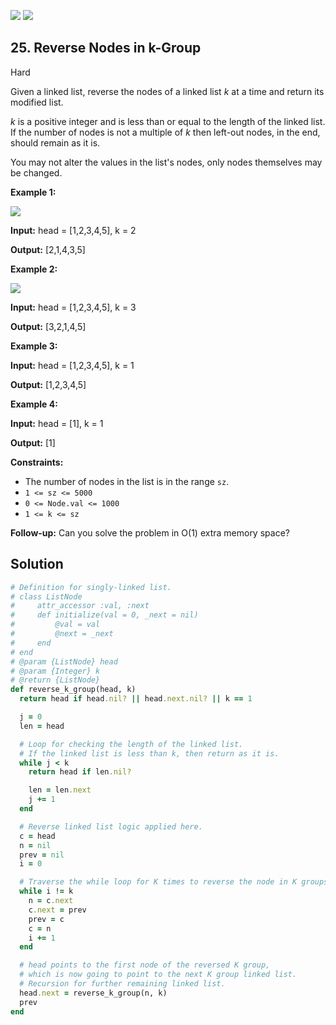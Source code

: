 [![](https://img.shields.io/github/stars/javadev/LeetCode-in-All?label=Stars&style=flat-square)](https://github.com/javadev/LeetCode-in-All)
[![](https://img.shields.io/github/forks/javadev/LeetCode-in-All?label=Fork%20me%20on%20GitHub%20&style=flat-square)](https://github.com/javadev/LeetCode-in-All/fork)

## 25\. Reverse Nodes in k-Group

Hard

Given a linked list, reverse the nodes of a linked list _k_ at a time and return its modified list.

_k_ is a positive integer and is less than or equal to the length of the linked list. If the number of nodes is not a multiple of _k_ then left-out nodes, in the end, should remain as it is.

You may not alter the values in the list's nodes, only nodes themselves may be changed.

**Example 1:**

![](https://assets.leetcode.com/uploads/2020/10/03/reverse_ex1.jpg)

**Input:** head = [1,2,3,4,5], k = 2

**Output:** [2,1,4,3,5] 

**Example 2:**

![](https://assets.leetcode.com/uploads/2020/10/03/reverse_ex2.jpg)

**Input:** head = [1,2,3,4,5], k = 3

**Output:** [3,2,1,4,5] 

**Example 3:**

**Input:** head = [1,2,3,4,5], k = 1

**Output:** [1,2,3,4,5] 

**Example 4:**

**Input:** head = [1], k = 1

**Output:** [1] 

**Constraints:**

*   The number of nodes in the list is in the range `sz`.
*   `1 <= sz <= 5000`
*   `0 <= Node.val <= 1000`
*   `1 <= k <= sz`

**Follow-up:** Can you solve the problem in O(1) extra memory space?

## Solution

```ruby
# Definition for singly-linked list.
# class ListNode
#     attr_accessor :val, :next
#     def initialize(val = 0, _next = nil)
#         @val = val
#         @next = _next
#     end
# end
# @param {ListNode} head
# @param {Integer} k
# @return {ListNode}
def reverse_k_group(head, k)
  return head if head.nil? || head.next.nil? || k == 1

  j = 0
  len = head

  # Loop for checking the length of the linked list.
  # If the linked list is less than k, then return as it is.
  while j < k
    return head if len.nil?

    len = len.next
    j += 1
  end

  # Reverse linked list logic applied here.
  c = head
  n = nil
  prev = nil
  i = 0

  # Traverse the while loop for K times to reverse the node in K groups.
  while i != k
    n = c.next
    c.next = prev
    prev = c
    c = n
    i += 1
  end

  # head points to the first node of the reversed K group,
  # which is now going to point to the next K group linked list.
  # Recursion for further remaining linked list.
  head.next = reverse_k_group(n, k)
  prev
end
```